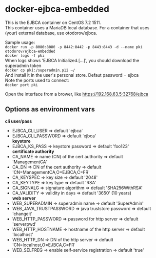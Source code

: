 # docker-ejbca-embedded
This is the EJBCA container on CentOS 7.2 1511.  
This container uses a MariaDB local database.
For a container that uses (your) external database, use otodorov/ejbca.

Sample usage:  
`docker run -p 8080:8080 -p 8442:8442 -p 8443:8443 -d --name pki otodorov/ejbca-embedded`  
`docker logs -f pki`  
When logs shows 'EJBCA Initialized.[...]', you should download the superadmin token  
`docker cp pki:/superadmin.p12 ~/`  
And install it in the user's personal store. Defaut password = ejbca  
Note the ports used to connect:  
`docker port pki`  

Open the interface from a brower, like https://192.168.63.5:32768/ejbca  

## Options as environment vars
**cli user/pass**  
- EJBCA_CLI_USER => default 'ejbca'  
- EJBCA_CLI_PASSWORD => default 'ejbca'  
**keystore**  
- EJBCA_KS_PASS => keystore password => default 'foo123'  
**certificate authority**  
- CA_NAME => name (CN) of the cert authority => default 'ManagementCA'  
- CA_DN => DN of the cert authority => default 'CN=ManagementCA,O=EJBCA,C=FR'  
- CA_KEYSPEC => key size => default '2048'  
- CA_KEYTYPE => key type => default 'RSA'  
- CA_SIGNALG => signature algorithm => default 'SHA256WithRSA'  
- CA_VALIDITY => validity in days => default '3650' (10 years)  
**web server**  
- WEB_SUPERADMIN => superadmin name => default 'SuperAdmin'  
- WEB_JAVA_TRUSTPASSWORD => java truststore password => default 'changeit'  
- WEB_HTTP_PASSWORD => password for http server => default 'serverpwd'  
- WEB_HTTP_HOSTNAME => hostname of the http server => default 'localhost'  
- WEB_HTTP_DN => DN of the http server => default 'CN=localhost,O=EJBCA,C=FR'  
- WEB_SELFREG => enable self-service registration => default 'true'  
